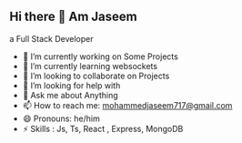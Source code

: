 ## Hi there 👋 Am Jaseem
a Full Stack Developer 

- 🔭 I’m currently working on Some Projects
- 🌱 I’m currently learning websockets
- 👯 I’m looking to collaborate on Projects
- 🤔 I’m looking for help with 
- 💬 Ask me about Anything
- 📫 How to reach me: mohammedjaseem717@gmail.com
- 😄 Pronouns: he/him
- ⚡ Skills : Js, Ts, React , Express, MongoDB
